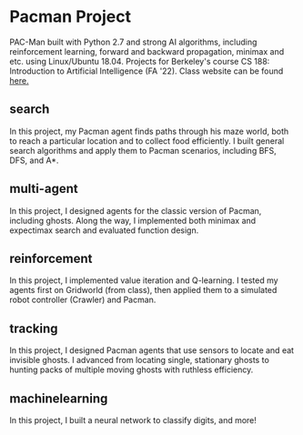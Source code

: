 # Pacman Project

PAC-Man built with Python 2.7 and strong AI algorithms, including reinforcement learning, forward and backward propagation, minimax and etc. using Linux/Ubuntu 18.04. Projects for Berkeley's course CS 188: Introduction to Artificial Intelligence (FA '22).
Class website can be found [here.](https://inst.eecs.berkeley.edu/~cs188/fa22/)

## search

In this project, my Pacman agent finds paths through his maze world, both to reach a particular location and to collect food efficiently. I built general search algorithms and apply them to Pacman scenarios, including BFS, DFS, and A*.

## multi-agent

In this project, I designed agents for the classic version of Pacman, including ghosts. Along the way, I implemented both minimax and expectimax search and evaluated function design.

## reinforcement

In this project, I implemented value iteration and Q-learning. I tested my agents first on Gridworld (from class), then applied them to a simulated robot controller (Crawler) and Pacman.

## tracking

In this project, I designed Pacman agents that use sensors to locate and eat invisible ghosts. I advanced from locating single, stationary ghosts to hunting packs of multiple moving ghosts with ruthless efficiency.

## machinelearning

In this project, I built a neural network to classify digits, and more!

